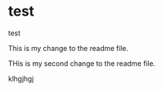 # test
test

This is my change to the readme file.

THis is my second change to the readme file.

klhgjhgj